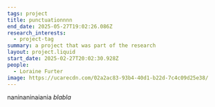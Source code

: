 ```yaml
---
tags: project
title: punctuationnnn
end_date: 2025-05-27T19:02:26.086Z
research_interests:
  - project-tag
summary: a project that was part of the research
layout: project.liquid
start_date: 2025-02-27T20:02:30.928Z
people:
  - Loraine Furter
image: https://ucarecdn.com/02a2ac83-93b4-40d1-b22d-7c4c09d25e38/
---
```

naninaninaiania *blabla*